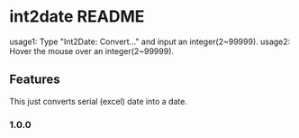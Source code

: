 # int2date README
usage1: Type "Int2Date: Convert..." and input an integer(2~99999).
usage2: Hover the mouse over an integer(2~99999).

## Features
This just converts serial (excel) date into a date.

### 1.0.0
